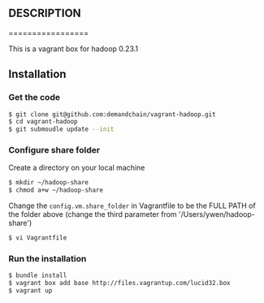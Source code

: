 ## DESCRIPTION
=================

This is a vagrant box for hadoop 0.23.1

## Installation

### Get the code

```bash
$ git clone git@github.com:demandchain/vagrant-hadoop.git
$ cd vagrant-hadoop
$ git submoudle update --init
```

### Configure share folder

Create a directory on your local machine
```bash
$ mkdir ~/hadoop-share
$ chmod a+w ~/hadoop-share
```
Change the ```config.vm.share_folder``` in Vagrantfile to be the FULL PATH of the folder above (change the third parameter from '/Users/ywen/hadoop-share')
```bash
$ vi Vagrantfile
```

### Run the installation

```bash
$ bundle install
$ vagrant box add base http://files.vagrantup.com/lucid32.box
$ vagrant up
```
